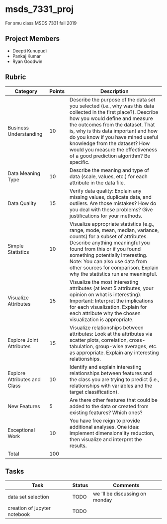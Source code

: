 # msds_7331_proj
For smu class MSDS 7331 fall 2019

## Project Members 
 * Deepti Kunupudi
 * Pankaj Kumar
 * Ryan Goodwin 
## Rubric 


| Category | Points | Description |
---------- | ------ | ------------|
| Business Understanding  |	10	| Describe the purpose of the data set you selected (i.e., why was this data collected in the                                     first place?). Describe how you would define and measure the outcomes from the dataset. That                                    is, why is this data important and how do you know if you have mined useful knowledge from                                   the dataset? How would you measure the effectiveness of a good prediction algorithm? Be     specific. |
| Data Meaning Type |	10	|  Describe the meaning and type of data (scale, values, etc.) for each attribute in the data     file. |
| Data Quality	| 15	| Verify data quality: Explain any missing values, duplicate data, and outliers. Are those   mistakes? How do you deal with these problems? Give justifications for your methods.|
| Simple Statistics |	10	| Visualize appropriate statistics (e.g., range, mode, mean, median, variance, counts) for a subset of attributes. Describe anything meaningful you found from this or if you found something potentially interesting. Note: You can also use data from other sources for comparison. Explain why the statistics run are meaningful. |
|Visualize Attributes	|15	| Visualize the most interesting attributes (at least 5 attributes, your opinion on what is interesting). Important: Interpret the implications for each visualization. Explain for each attribute why the chosen visualization is appropriate.|
|Explore Joint Attributes |	15	|Visualize relationships between attributes: Look at the attributes via scatter plots, correlation, cross-tabulation, group-wise averages, etc. as appropriate. Explain any interesting relationships.|
|Explore Attributes and Class	| 10	| Identify and explain interesting relationships between features and the class you are trying to predict (i.e., relationships with variables and the target classification).|
|New Features	| 5	| Are there other features that could be added to the data or created from existing features? Which ones?|
|Exceptional Work	| 10	| You have free reign to provide additional analyses. One idea: implement dimensionality reduction, then visualize and interpret the results.|
|Total | 100|

## Tasks


|Task | Status | Comments|
|-----|------- | ------- |
|data set selection | TODO | we 'll be discussing on monday|
| creation of jupyter notebook | TODO | 


